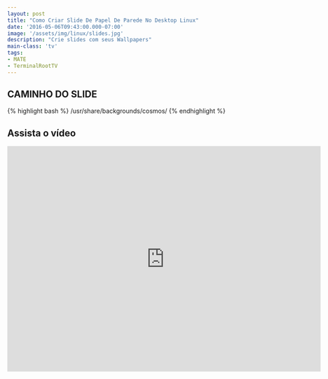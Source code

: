 ```yaml
---
layout: post
title: "Como Criar Slide De Papel De Parede No Desktop Linux"
date: '2016-05-06T09:43:00.000-07:00'
image: '/assets/img/linux/slides.jpg'
description: "Crie slides com seus Wallpapers"
main-class: 'tv'
tags:
- MATE
- TerminalRootTV
---
```


## CAMINHO DO SLIDE
{% highlight bash %}
/usr/share/backgrounds/cosmos/
{% endhighlight %}

## Assista o vídeo

<iframe width="715" height="515" src="https://www.youtube.com/embed/FZoMfAzi2Mw" frameborder="0" allowfullscreen></iframe>

